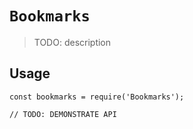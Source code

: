 # `Bookmarks`

> TODO: description

## Usage

```
const bookmarks = require('Bookmarks');

// TODO: DEMONSTRATE API
```

